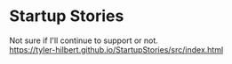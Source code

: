 # Startup Stories
Not sure if I'll continue to support or not.  
https://tyler-hilbert.github.io/StartupStories/src/index.html
